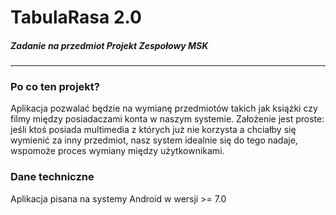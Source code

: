 # TabulaRasa 2.0
##### Zadanie na przedmiot Projekt Zespołowy MSK

---

### Po co ten projekt?
Aplikacja pozwalać będzie na wymianę przedmiotów takich jak książki czy filmy między posiadaczami konta w naszym systemie. Założenie jest proste: jeśli ktoś posiada multimedia z których już nie korzysta a chciałby się wymienić za inny przedmiot, nasz system idealnie się do tego nadaje, wspomoże proces wymiany między użytkownikami.

### Dane techniczne
Aplikacja pisana na systemy Android w wersji >= 7.0
